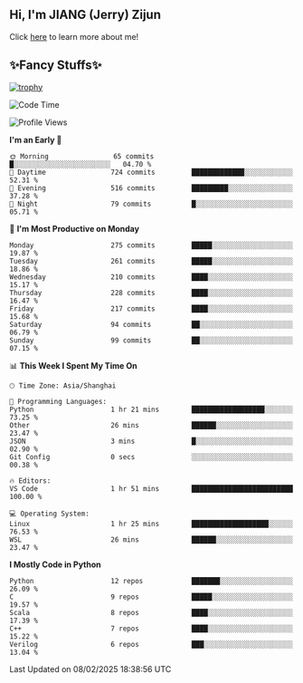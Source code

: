 ## Hi, I'm JIANG (Jerry) Zijun

Click [here](https://jzjerry.github.io/about/) to learn more about me!

## ✨Fancy Stuffs✨
[![trophy](https://github-profile-trophy.vercel.app/?username=jzjerry&theme=onedark)](https://github.com/ryo-ma/github-profile-trophy)
<!--START_SECTION:waka-->
![Code Time](http://img.shields.io/badge/Code%20Time-1%2C010%20hrs%2056%20mins-blue)

![Profile Views](http://img.shields.io/badge/Profile%20Views-0-blue)

**I'm an Early 🐤** 

```text
🌞 Morning                65 commits          █░░░░░░░░░░░░░░░░░░░░░░░░   04.70 % 
🌆 Daytime                724 commits         █████████████░░░░░░░░░░░░   52.31 % 
🌃 Evening                516 commits         █████████░░░░░░░░░░░░░░░░   37.28 % 
🌙 Night                  79 commits          █░░░░░░░░░░░░░░░░░░░░░░░░   05.71 % 
```
📅 **I'm Most Productive on Monday** 

```text
Monday                   275 commits         █████░░░░░░░░░░░░░░░░░░░░   19.87 % 
Tuesday                  261 commits         █████░░░░░░░░░░░░░░░░░░░░   18.86 % 
Wednesday                210 commits         ████░░░░░░░░░░░░░░░░░░░░░   15.17 % 
Thursday                 228 commits         ████░░░░░░░░░░░░░░░░░░░░░   16.47 % 
Friday                   217 commits         ████░░░░░░░░░░░░░░░░░░░░░   15.68 % 
Saturday                 94 commits          ██░░░░░░░░░░░░░░░░░░░░░░░   06.79 % 
Sunday                   99 commits          ██░░░░░░░░░░░░░░░░░░░░░░░   07.15 % 
```


📊 **This Week I Spent My Time On** 

```text
🕑︎ Time Zone: Asia/Shanghai

💬 Programming Languages: 
Python                   1 hr 21 mins        ██████████████████░░░░░░░   73.25 % 
Other                    26 mins             ██████░░░░░░░░░░░░░░░░░░░   23.47 % 
JSON                     3 mins              █░░░░░░░░░░░░░░░░░░░░░░░░   02.90 % 
Git Config               0 secs              ░░░░░░░░░░░░░░░░░░░░░░░░░   00.38 % 

🔥 Editors: 
VS Code                  1 hr 51 mins        █████████████████████████   100.00 % 

💻 Operating System: 
Linux                    1 hr 25 mins        ███████████████████░░░░░░   76.53 % 
WSL                      26 mins             ██████░░░░░░░░░░░░░░░░░░░   23.47 % 
```

**I Mostly Code in Python** 

```text
Python                   12 repos            ███████░░░░░░░░░░░░░░░░░░   26.09 % 
C                        9 repos             █████░░░░░░░░░░░░░░░░░░░░   19.57 % 
Scala                    8 repos             ████░░░░░░░░░░░░░░░░░░░░░   17.39 % 
C++                      7 repos             ████░░░░░░░░░░░░░░░░░░░░░   15.22 % 
Verilog                  6 repos             ███░░░░░░░░░░░░░░░░░░░░░░   13.04 % 
```




 Last Updated on 08/02/2025 18:38:56 UTC
<!--END_SECTION:waka-->
